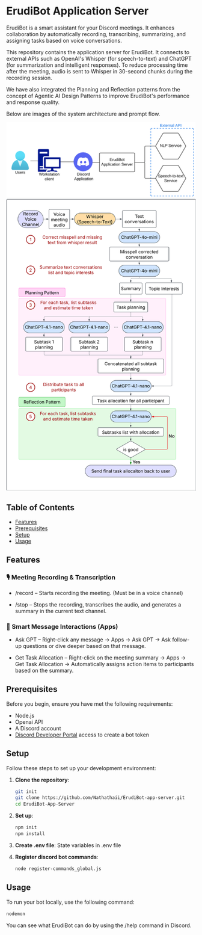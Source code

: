 # ErudiBot Application Server

ErudiBot is a smart assistant for your Discord meetings. It enhances collaboration by automatically recording, transcribing, summarizing, and assigning tasks based on voice conversations.

This repository contains the application server for ErudiBot. It connects to external APIs such as OpenAI's Whisper (for speech-to-text) and ChatGPT (for summarization and intelligent responses).
To reduce processing time after the meeting, audio is sent to Whisper in 30-second chunks during the recording session.

We have also integrated the Planning and Reflection patterns from the concept of Agentic AI Design Patterns to improve ErudiBot's performance and response quality.

Below are images of the system architecture and prompt flow.

![ErudiBot Diagram](./images/erudibot_diagram.png)
![ErudiBot Prompt Flow](./images/prompt_flow.png)


## Table of Contents

- [Features](#features)
- [Prerequisites](#prerequisites)
- [Setup](#setup)
- [Usage](#usage)

## Features

### 🎙️ Meeting Recording & Transcription
- /record – Starts recording the meeting. (Must be in a voice channel)

- /stop – Stops the recording, transcribes the audio, and generates a summary in the current text channel.

### 💫 Smart Message Interactions (Apps)
- Ask GPT – Right-click any message → Apps → Ask GPT
→ Ask follow-up questions or dive deeper based on that message.

- Get Task Allocation – Right-click on the meeting summary → Apps → Get Task Allocation
→ Automatically assigns action items to participants based on the summary.


## Prerequisites

Before you begin, ensure you have met the following requirements:

- Node.js
- Openai API
- A Discord account
- [Discord Developer Portal](https://discord.com/developers/applications) access to create a bot token

## Setup

Follow these steps to set up your development environment:

1. **Clone the repository**:
   ```bash
   git init
   git clone https://github.com/Nathathaii/ErudiBot-app-server.git
   cd ErudiBot-App-Server
   ```

2. **Set up**:
   ```bash
   npm init
   npm install
   ```

3. **Create .env file**:
   State variables in .env file


4. **Register discord bot commands**:
   ```bash
   node register-commands_global.js
   ```

## Usage
To run your bot locally, use the following command:
   ```bash
   nodemon
   ```

You can see what ErudiBot can do by using the /help command in Discord.
